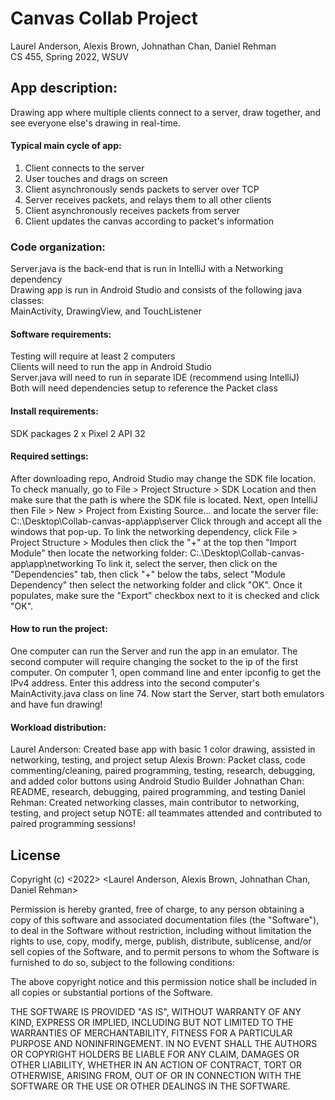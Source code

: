 # Canvas Collab Project
Laurel Anderson, Alexis Brown, Johnathan Chan, Daniel Rehman\
CS 455, Spring 2022, WSUV

## App description:
Drawing app where multiple clients connect to a server, draw together, and see everyone else's drawing in real-time.

#### Typical main cycle of app:
1. Client connects to the server
2. User touches and drags on screen
3. Client asynchronously sends packets to server over TCP
4. Server receives packets, and relays them to all other clients
5. Client asynchronously receives packets from server
6. Client updates the canvas according to packet's information

### Code organization:
Server.java is the back-end that is run in IntelliJ with a Networking dependency\
Drawing app is run in Android Studio and consists of the following java classes:\
MainActivity, DrawingView, and TouchListener

#### Software requirements:
Testing will require at least 2 computers\
Clients will need to run the app in Android Studio\
Server.java will need to run in separate IDE (recommend using IntelliJ)\
Both will need dependencies setup to reference the Packet class

#### Install requirements:
SDK packages
2 x Pixel 2 API 32

#### Required settings:
After downloading repo, Android Studio may change the SDK file location.
To check manually, go to File > Project Structure > SDK Location and then
make sure that the path is where the SDK file is located.
Next, open IntelliJ then File > New > Project from Existing Source...
and locate the server file: C:.\Desktop\Collab-canvas-app\app\server
Click through and accept all the windows that pop-up.
To link the networking dependency, click File > Project Structure > Modules
then click the "+" at the top then "Import Module" then locate the networking folder:
C:.\Desktop\Collab-canvas-app\app\networking
To link it, select the server, then click on the "Dependencies" tab,
then click "+" below the tabs, select "Module Dependency" then select the
networking folder and click "OK".
Once it populates, make sure the "Export" checkbox next to it is checked and click "OK".

#### How to run the project:
One computer can run the Server and run the app in an emulator.
The second computer will require changing the socket to the ip of the first computer.
On computer 1, open command line and enter ipconfig to get the IPv4 address.
Enter this address into the second computer's MainActivity.java class on line 74.
Now start the Server, start both emulators and have fun drawing!

#### Workload distribution:
Laurel Anderson: Created base app with basic 1 color drawing, assisted in networking, testing, and project setup
Alexis Brown: Packet class, code commenting/cleaning, paired programming, testing, research, debugging, and
	added color buttons using Android Studio Builder
Johnathan Chan: README, research, debugging, paired programming, and testing
Daniel Rehman: Created networking classes, main contributor to networking, testing, and project setup
NOTE: all teammates attended and contributed to paired programming sessions!

## License
Copyright (c) <2022> <Laurel Anderson, Alexis Brown, Johnathan Chan, Daniel Rehman>

Permission is hereby granted, free of charge, to any person obtaining a copy
of this software and associated documentation files (the "Software"), to deal
in the Software without restriction, including without limitation the rights
to use, copy, modify, merge, publish, distribute, sublicense, and/or sell
copies of the Software, and to permit persons to whom the Software is
furnished to do so, subject to the following conditions:

The above copyright notice and this permission notice shall be included in all
copies or substantial portions of the Software.

THE SOFTWARE IS PROVIDED "AS IS", WITHOUT WARRANTY OF ANY KIND, EXPRESS OR
IMPLIED, INCLUDING BUT NOT LIMITED TO THE WARRANTIES OF MERCHANTABILITY,
FITNESS FOR A PARTICULAR PURPOSE AND NONINFRINGEMENT. IN NO EVENT SHALL THE
AUTHORS OR COPYRIGHT HOLDERS BE LIABLE FOR ANY CLAIM, DAMAGES OR OTHER
LIABILITY, WHETHER IN AN ACTION OF CONTRACT, TORT OR OTHERWISE, ARISING FROM,
OUT OF OR IN CONNECTION WITH THE SOFTWARE OR THE USE OR OTHER DEALINGS IN THE
SOFTWARE.
